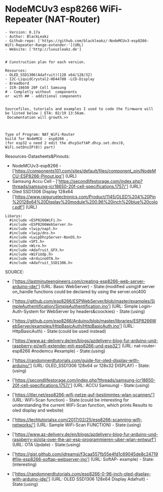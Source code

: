 # NodeMCUv3 esp8266 WiFi-Repeater (NAT-Router) 
```
- Version: 0.17a
- Author: BlackLeakz
- Github-repo: ['https://github.com/blackleakz/-NodeMCUv3-esp8266-WiFi-Repeater-Range-extender-'](URL)
- Website: ['http://luxuzleakz.de']


# Cunstruction plan for each version.

Resources:
- OLED_SSD1306(Adafruit)(128 x64/128/32) 
- I2C-LiquidCrystal2-HD44780 -LCD-Display 
- Breadbord 
- ICR-18650 20F Cell Samsung
# - Completly without  components 
or  with ## - additional components


Sourcefiles, tutorials and examples I used to code the firmware will be listed below | ETA: 02/19 13:56am.
 Documentation will growth.>> 



Type of Program: NAT_WiFi-Router 
build for NodeMCU - esp8266 , 
(for esp32 u need 2 edit the dhcpSoftAP.dhcp.set.dns(0, WiFi.setDnsIP(0)) part)
```
Resources-Datasheets&Pinouts:
 - NodeMCUv3-esp8266 - ['https://components101.com/sites/default/files/component_pin/NodeMCU-ESP8266-Pinout.jpg'] (URL)
 - Samsung Accu Cell - ['https://secondlifestorage.com/index.php?threads/samsung-icr18650-20f-cell-specifications.1757/'] (URL)
 - Oled SSD1306 Display 128x64 ['https://www.rajguruelectronics.com/Product/1145/OLED%204%20Pin%20128x64%20Display%20module%200.96%20inch%20blue%20color.pdf'] (URL)

```
Libarys:
  #include <ESP8266WiFi.h>
  #include <ESP8266WebServer.h>
  #include <lwip/napt.h>
  #include <lwip/dns.h>
  #include <LwipDhcpServer-NonOS.h>
  #include <SPI.h>
  #include <Wire.h>
  #include <Adafruit_GFX.h>
  #include <WiFiUdp.h>
  #include <ArduinoOTA.h>
  #include <Adafruit_SSD1306.h>

  ```
  SOURCE:
  
  - ['https://lastminuteengineers.com/creating-esp8266-web-server-arduino-ide/'] (URL: Basic WebServer) - State:(modified using)# server on_handle functions could be declared by using the server.on(400
  
 - ['https://github.com/esp8266/ESPWebServer/blob/master/examples/SimpleAuthentification/SimpleAuthentification.ino'] (URL: Simple Login-Auth-System for WebServer by headers&coockies) - State:(using)
 - ['https://github.com/esp8266/Arduino/blob/master/libraries/ESP8266WebServer/examples/HttpBasicAuth/HttpBasicAuth.ino'] (URL: HttpBasicAuth) - State:(could be used instead)
  
 - ['https://www.az-delivery.de/en/blogs/azdelivery-blog-fur-arduino-und-raspberry-pi/wifi-extender-mit-esp8266-und-esp32'] (URL: nat-router-esp8266 #nodemcu #example) - State:(using)
  
 - ['https://randomnerdtutorials.com/guide-for-oled-display-with-arduino/'] (URL: OLED_SSD1306 128x64 or 128x32 DISPLAY) - State:(using)
  
  - ['https://secondlifestorage.com/index.php?threads/samsung-icr18650-20f-cell-specifications.1757/'] (URL: ACCU Samsung) - State:(using)
  
  - ['https://itler.net/esp8266-wifi-netze-auf-bestimmtes-wlan-scannen/'] (URL: WiFi-Scan function) - State:(could be interesting for understanding the current WiFi-Scan function, which prints Results to oled display and website)
  - ['https://techtutorialsx.com/2017/02/25/esp8266-scanning-wifi-networks/'] (URL: Sample WiFi-Scan FUNCTION) - State:(using)
  
  - ['https://www.az-delivery.de/en/blogs/azdelivery-blog-fur-arduino-und-raspberry-pi/ota-over-the-air-esp-programmieren-uber-wlan-entwurf'] (URL: OTA Update) - State:(using)
  
  
  
  - ['https://gist.github.com/idreamsi/f3caa557fb55e4fd1c69045de8c24719#file-esp8266-softap-webserver-ino'] (URL: SoftAP- example) - State:(interesting)
  
  - ['https://randomnerdtutorials.com/esp8266-0-96-inch-oled-display-with-arduino-ide/'] (URL: OLED SSD1306 128x64 Display Adafruit) - State:(using)
  
  ```
